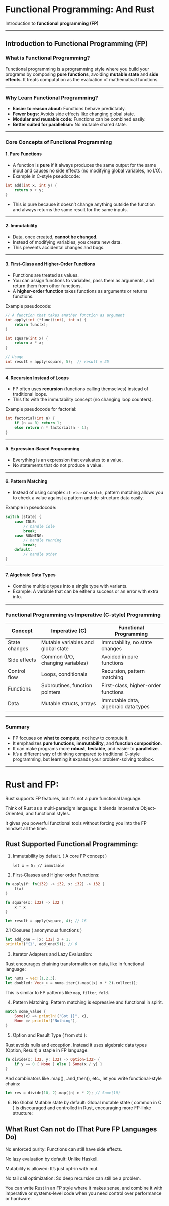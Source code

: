 # Functional Programming: And Rust

Introduction to **functional programming (FP)** 

---

## Introduction to Functional Programming (FP)

### What is Functional Programming?

Functional programming is a programming style where you build your programs by composing **pure functions**, avoiding **mutable state** and **side effects**. It treats computation as the evaluation of mathematical functions.

---

### Why Learn Functional Programming?

* **Easier to reason about:** Functions behave predictably.
* **Fewer bugs:** Avoids side effects like changing global state.
* **Modular and reusable code:** Functions can be combined easily.
* **Better suited for parallelism:** No mutable shared state.

---

### Core Concepts of Functional Programming

#### 1. **Pure Functions**

* A function is **pure** if it always produces the same output for the same input and causes no side effects (no modifying global variables, no I/O).
* Example in C-style pseudocode:

```c
int add(int x, int y) {
    return x + y;
}
```

* This is pure because it doesn’t change anything outside the function and always returns the same result for the same inputs.

---

#### 2. **Immutability**

* Data, once created, **cannot be changed**.
* Instead of modifying variables, you create new data.
* This prevents accidental changes and bugs.

---

#### 3. **First-Class and Higher-Order Functions**

* Functions are treated as values.
* You can assign functions to variables, pass them as arguments, and return them from other functions.
* A **higher-order function** takes functions as arguments or returns functions.

Example pseudocode:

```c
// A function that takes another function as argument
int apply(int (*func)(int), int x) {
    return func(x);
}

int square(int x) {
    return x * x;
}

// Usage
int result = apply(square, 5);  // result = 25
```

---

#### 4. **Recursion Instead of Loops**

* FP often uses **recursion** (functions calling themselves) instead of traditional loops.
* This fits with the immutability concept (no changing loop counters).

Example pseudocode for factorial:

```c
int factorial(int n) {
    if (n == 0) return 1;
    else return n * factorial(n - 1);
}
```

---

#### 5. **Expression-Based Programming**

* Everything is an expression that evaluates to a value.
* No statements that do not produce a value.

---

#### 6. **Pattern Matching**

* Instead of using complex `if-else` or `switch`, pattern matching allows you to check a value against a pattern and de-structure data easily.

Example in pseudocode:

```c
switch (state) {
    case IDLE:
        // handle idle
        break;
    case RUNNING:
        // handle running
        break;
    default:
        // handle other
}
```

---

#### 7. **Algebraic Data Types**

* Combine multiple types into a single type with variants.
* Example: A variable that can be either a success or an error with extra info.

---

### Functional Programming vs Imperative (C-style) Programming

| Concept       | Imperative (C)                     | Functional Programming               |
| ------------- | ---------------------------------- | ------------------------------------ |
| State changes | Mutable variables and global state | Immutability, no state changes       |
| Side effects  | Common (I/O, changing variables)   | Avoided in pure functions            |
| Control flow  | Loops, conditionals                | Recursion, pattern matching          |
| Functions     | Subroutines, function pointers     | First-class, higher-order functions  |
| Data          | Mutable structs, arrays            | Immutable data, algebraic data types |

---

### Summary

* FP focuses on **what to compute**, not how to compute it.
* It emphasizes **pure functions**, **immutability**, and **function composition**.
* It can make programs more **robust**, **testable**, and easier to **parallelize**.
* It’s a different way of thinking compared to traditional C-style programming, but learning it expands your problem-solving toolbox.

---

# Rust and FP:

Rust supports FP features, but it's not a pure functional language.

Think of Rust as a multi-paradigm language: It blends imperative Object-Oriented, and functional styles. 

It gives you powerful functional tools without forcing you into the FP mindset all the time.

## Rust Supported Functional Programming:

1. Immutability by default. ( A core FP concept )

    `let x = 5; // immutable`

2. First-Classes and Higher order Functions:

```rust 
fn apply(f: fn(i32) -> i32, x: i32) -> i32 {
    f(x)
}

fn square(x: i32) -> i32 {
    x * x
}

let result = apply(square, 4); // 16

```
2.1 Closures ( anonymous functions )

```rust 
let add_one = |x: i32| x + 1;
println!("{}", add_one(5)); // 6
```

3. Iterator Adapters and Lazy Evaluation:

Rust encourages chaining transformation on data, like in functional language:

```rust  
let nums = vec![1,2,3];
let doubled: Vec<_> = nums.iter().map(|x| x * 2).collect();
```

This is similar to FP patterns like `map`, `filter`, `fold`.


4. Pattern Matching: 
Pattern matching is expressive and functional in spirit.
```rust 
match some_value {
    Some(x) => println!("Got {}", x),
    None => println!("Nothing"),
}
```
5. Option and Result Type ( from std ):

Rust avoids nulls and exception. Instead it uses algebraic data types (Option, Result)
a staple in FP language.

```rust 
fn divide(x: i32, y: i32) -> Option<i32> {
    if y == 0 { None } else { Some(x / y) }
}
```

And combinators like .map(), .and_then(), etc., let you write functional-style chains:
```rust
let res = divide(10, 2).map(|n| n * 2); // Some(10)
```

6. No Global Mutable state by default: 
Global mutable state ( common in C ) is discouraged and controlled in Rust, encouraging more 
FP-linke structure:


## What Rust Can not do (That Pure FP Languages Do)

No enforced purity: Functions can still have side effects.

No lazy evaluation by default: Unlike Haskell.

Mutability is allowed: It’s just opt-in with mut.

No tail call optimization: So deep recursion can still be a problem.

You can write Rust in an FP style where it makes sense, and combine it with imperative or 
systems-level code when you need control over performance or hardware.




